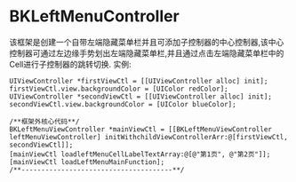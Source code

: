 # BKLeftMenuController
该框架是创建一个自带左端隐藏菜单栏并且可添加子控制器的中心控制器,该中心控制器可通过左边缘手势划出左端隐藏菜单栏,并且通过点击左端隐藏菜单栏中的Cell进行子控制器的跳转切换.
实例:

    UIViewController *firstViewCtl = [[UIViewController alloc] init];
    firstViewCtl.view.backgroundColor = [UIColor redColor];
    UIViewController *secondViewCtl = [[UIViewController alloc] init];
    secondViewCtl.view.backgroundColor = [UIColor blueColor];
    
    /**框架外核心代码**/
    BKLeftMenuViewController *mainViewCtl = [[BKLeftMenuViewController leftMenuViewController] initWithchildViewControllerArr:@[firstViewCtl, secondViewCtl]];
    [mainViewCtl loadleftMenuCellLabelTextArray:@[@"第1页", @"第2页"]];
    [mainViewCtl loadLeftMenuMainFunction];
    /**--------------------------------------**/
